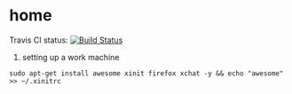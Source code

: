 # home

Travis CI status: [![Build Status](https://travis-ci.org/serialdoom/home.svg?branch=master)](https://travis-ci.org/serialdoom/home)

1. setting up a work machine
```
sudo apt-get install awesome xinit firefox xchat -y && echo "awesome" >> ~/.xinitrc
```
